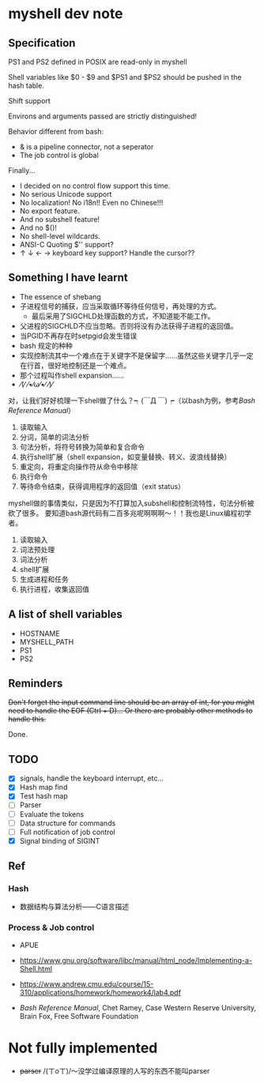 # myshell dev note

## Specification

PS1 and PS2 defined in POSIX are read-only in myshell

Shell variables like $0 - $9 and $PS1 and $PS2 should be pushed in the hash
table.

Shift support

Environs and arguments passed are strictly distinguished!

Behavior different from bash:
- & is a pipeline connector, not a seperator
- The job control is global

Finally...
- I decided on no control flow support this time.
- No serious Unicode support
- No localization! No i18n!! Even no Chinese!!!
- No export feature.
- And no subshell feature!
- And no $()!
- No shell-level wildcards.
- ANSI-C Quoting $'' support?
- ↑ ↓ ← → keyboard key support? Handle the cursor??

## Something I have learnt

- The essence of shebang
- 子进程信号的捕获，应当采取循环等待任何信号，再处理的方式。
    - 最后采用了SIGCHLD处理函数的方式，不知道能不能工作。
- 父进程的SIGCHLD不应当忽略。否则将没有办法获得子进程的返回值。
- 当PGID不再存在时setpgid会发生错误
- bash 规定的种种
- 实现控制流其中一个难点在于关键字不是保留字……虽然这些关键字几乎一定在行首，很好地控制还是一个难点。
- 那个过程叫作shell expansion……
- ⁄(⁄ ⁄•⁄ω⁄•⁄ ⁄)⁄

对，让我们好好梳理一下shell做了什么？┑(￣Д ￣)┍（以bash为例，参考*Bash Reference Manual*）
1. 读取输入
2. 分词，简单的词法分析
3. 句法分析，将符号转换为简单和复合命令
4. 执行shell扩展（shell expansion，如变量替换、转义、波浪线替换）
5. 重定向，将重定向操作符从命令中移除
6. 执行命令
7. 等待命令结束，获得调用程序的返回值（exit status）

myshell做的事情类似，只是因为不打算加入subshell和控制流特性，句法分析被砍了很多。
要知道bash源代码有二百多兆呢啊啊啊～！！我也是Linux编程初学者。
1. 读取输入
2. 词法预处理
3. 词法分析
4. shell扩展
5. 生成进程和任务
6. 执行进程，收集返回值

## A list of shell variables

- HOSTNAME
- MYSHELL_PATH
- PS1
- PS2

## Reminders

~~Don't forget the input command line should be an array of int, for you might
need to handle the EOF (Ctrl + D)... Or there are probably other methods to
handle this.~~

Done.

## TODO

- [x] signals, handle the keyboard interrupt, etc...
- [x] Hash map find
- [x] Test hash map
- [ ] Parser
- [ ] Evaluate the tokens
- [ ] Data structure for commands
- [ ] Full notification of job control
- [x] Signal binding of SIGINT

## Ref

### Hash

- 数据结构与算法分析——C语言描述

### Process & Job control

- APUE
- https://www.gnu.org/software/libc/manual/html_node/Implementing-a-Shell.html
- https://www.andrew.cmu.edu/course/15-310/applications/homework/homework4/lab4.pdf

- *Bash Reference Manual*, Chet Ramey, Case Western Reserve University, Brain Fox, Free Software Foundation

# Not fully implemented

- ~~parser~~ /(ㄒoㄒ)/～没学过编译原理的人写的东西不能叫parser